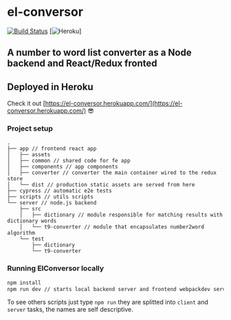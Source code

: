 # el-conversor
[![Build Status](https://travis-ci.org/danielcaldas/el-conversor.svg?branch=master)](https://travis-ci.org/danielcaldas/el-conversor)
[![Heroku](https://heroku-badge.herokuapp.com/?app=el-conversor)]

## A number to word list converter as a Node backend and React/Redux fronted

## Deployed in Heroku
Check it out [https://el-conversor.herokuapp.com/](https://el-conversor.herokuapp.com/) :sunglasses:

### Project setup
```
.
├── app // frontend react app
│   ├── assets
│   ├── common // shared code for fe app
│   ├── components // app components
│   ├── converter // converter the main container wired to the redux store
│   └── dist // production static assets are served from here
├── cypress // automatic e2e tests
├── scripts // utils scripts
└── server // node.js backend
    ├── src
    │   ├── dictionary // module responsible for matching results with dictionary words
    │   └── t9-converter // module that encapsulates number2word algorithm
    └── test
        ├── dictionary
        └── t9-converter
```

### Running ElConversor locally

```sh
npm install
npm run dev // starts local backend server and frontend webpackdev server with hot reload for frontend
```

To see others scripts just type `npm run` they are splitted into `client` and `server` tasks, the names are
self descriptive.